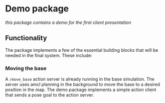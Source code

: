 # Demo package
*this package contains a demo for the first client presentation*

## Functionality
The package implements a few of the essential building blocks that will be needed in the final system.
These include:

### Moving the base
A `/move_base` action server is already running in the base simulation. The server uses amcl planning in the background to move the base to a desired position in the map. 
The demo package implements a simple action client that sends a pose goal to the action server. 

